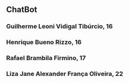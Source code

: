 ## ChatBot

### Guilherme Leoni Vidigal Tibúrcio, 16
### Henrique Bueno Rizzo, 16
### Rafael Brambila Firmino, 17
### Liza Jane Alexander França Oliveira, 22

